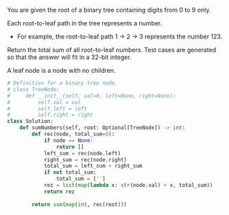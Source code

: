You are given the root of a binary tree containing digits from 0 to 9 only.

Each root-to-leaf path in the tree represents a number.

- For example, the root-to-leaf path 1 -> 2 -> 3 represents the number 123.

Return the total sum of all root-to-leaf numbers. Test cases are generated so that the answer will fit in a 32-bit integer.

A leaf node is a node with no children.

```Python
# Definition for a binary tree node.
# class TreeNode:
#     def __init__(self, val=0, left=None, right=None):
#         self.val = val
#         self.left = left
#         self.right = right
class Solution:
    def sumNumbers(self, root: Optional[TreeNode]) -> int:
        def rec(node, total_sum=0):
            if node == None:
                return []
            left_sum = rec(node.left)
            right_sum = rec(node.right)
            total_sum = left_sum + right_sum
            if not total_sum:
                total_sum = ['']
            rez = list(map(lambda x: str(node.val) + x, total_sum))
            return rez
        
        return sum(map(int, rec(root)))
```
